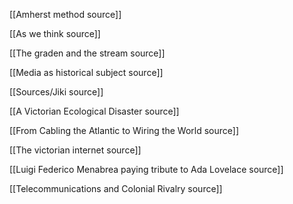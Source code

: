 
[[Amherst method source]]

[[As we think source]] 

[[The graden and the stream source]] 

[[Media as historical subject source]] 

[[Sources/Jiki source]] 

[[A Victorian Ecological Disaster source]]

[[From Cabling the Atlantic to Wiring the World source]]

[[The victorian internet source]]

[[Luigi Federico Menabrea paying tribute to Ada Lovelace source]]

[[Telecommunications and Colonial Rivalry source]] 
